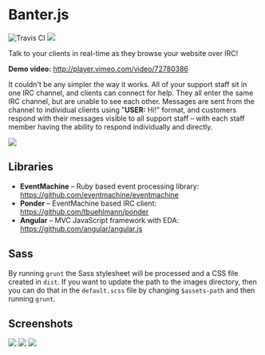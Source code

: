Banter.js
=========

<img src="https://travis-ci.org/Wildhoney/Banter.js.png?branch=master" alt="Travis CI" />

<img src="https://cdn0.iconfinder.com/data/icons/toys/128/teddy_bear_toy_4.png" />

Talk to your clients in real-time as they browse your website over IRC!

**Demo video:** http://player.vimeo.com/video/72780386

It couldn't be any simpler the way it works. All of your support staff sit in one IRC channel, and clients can connect for help. They all enter the same IRC channel, but are unable to see each other. Messages are sent from the channel to individual clients using "<strong>USER:</strong> Hi!" format, and customers respond with their messages visible to all support staff &ndash; with each staff member having the ability to respond individually and directly.

<img src="http://i.imgur.com/PBNJmRh.png" />

Libraries
---------

 * <strong>EventMachine</strong> &ndash; Ruby based event processing library: https://github.com/eventmachine/eventmachine
 * <strong>Ponder</strong> &ndash; EventMachine based IRC client: https://github.com/tbuehlmann/ponder
 * <strong>Angular</strong> &ndash; MVC JavaScript framework with EDA: https://github.com/angular/angular.js


Sass
---------

By running `grunt` the Sass stylesheet will be processed and a CSS file created in `dist`. If you want to update the path to the images directory, then you can do that in the `default.scss` file by changing `$assets-path` and then running `grunt`.


Screenshots
---------

<img src="http://i.imgur.com/7Lfmo7F.png" />
<img src="http://i.imgur.com/3QrKMTB.png" />
<img src="http://i.imgur.com/AbRST4H.png" />
